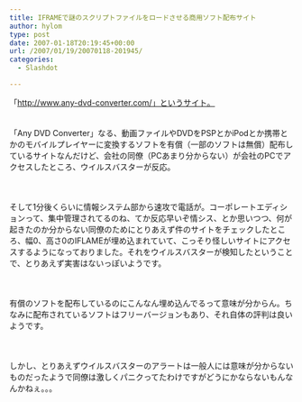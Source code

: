 ```yaml
---
title: IFRAMEで謎のスクリプトファイルをロードさせる商用ソフト配布サイト
author: hylom
type: post
date: 2007-01-18T20:19:45+00:00
url: /2007/01/19/20070118-201945/
categories:
  - Slashdot

---
```

「http://www.any-dvd-converter.com/」というサイト。  
</br>   
「Any DVD Converter」なる、動画ファイルやDVDをPSPとかiPodとか携帯とかのモバイルプレイヤーに変換するソフトを有償（一部のソフトは無償）配布しているサイトなんだけど、会社の同僚（PCあまり分からない）が会社のPCでアクセスしたところ、ウイルスバスターが反応。</br>  
</br>   
そして1分後くらいに情報システム部から速攻で電話が。コーポレートエディションって、集中管理されてるのね、てか反応早いぞ情シス、とか思いつつ、何が起きたのか分からない同僚のためにとりあえず件のサイトをチェックしたところ、幅0、高さ0のIFLAMEが埋め込まれていて、こっそり怪しいサイトにアクセスするようになっておりました。それをウイルスバスターが検知したということで、とりあえず実害はないっぽいようです。</br>  
</br>   
有償のソフトを配布しているのにこんなん埋め込んでるって意味が分からん。ちなみに配布されているソフトはフリーバージョンもあり、それ自体の評判は良いようです。</br>  
</br>   
しかし、とりあえずウイルスバスターのアラートは一般人には意味が分からないものだったようで同僚は激しくパニクってたわけですがどうにかならないもんなんかねぇ。。。</br>  
</br>